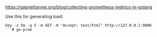 https://gabrieltanner.org/blog/collecting-prometheus-metrics-in-golang

Use this for generating load:

```
hey -z 5m -q 5 -m GET -H "Accept: text/html" http://127.0.0.1:9000
```# go-prom
